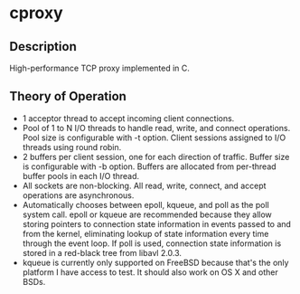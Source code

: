 # cproxy

## Description
High-performance TCP proxy implemented in C.

## Theory of Operation
* 1 acceptor thread to accept incoming client connections.
* Pool of 1 to N I/O threads to handle read, write, and connect operations.  Pool size is configurable with -t option.  Client sessions assigned to I/O threads using round robin.
* 2 buffers per client session, one for each direction of traffic.  Buffer size is configurable with -b option.  Buffers are allocated from per-thread buffer pools in each I/O thread.
* All sockets are non-blocking.  All read, write, connect, and accept operations are asynchronous.
* Automatically chooses between epoll, kqueue, and poll as the poll system call.  epoll or kqueue are recommended because they allow storing pointers to connection state information in events passed to and from the kernel, eliminating lookup of state information every time through the event loop.  If poll is used, connection state information is stored in a red-black tree from libavl 2.0.3.
* kqueue is currently only supported on FreeBSD because that's the only platform I have access to test.  It should also work on OS X and other BSDs.

